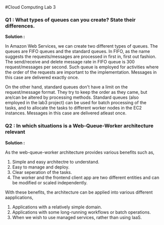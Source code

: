 #Cloud Computing Lab 3

### Q1 : What types of queues can you create? State their differences.

**Solution :**

In Amazon Web Services, we can create two different types of queues. The queues are FIFO queues and the standard queues. In FIFO, as the name suggests
the requests/messages are processed in first in, first out fashion. The send/receive and delete message rate in FIFO queue is 300 request/messages per second.
Such queue is employed for activities where the order of the requests are important to the implementation. Messages in this case are delivered exactly once.

On the other hand, standard queues don't have a limit on the request/message format. They try to keep the order as they came, but are/can be altered by processing methods. Standard queues (also employed in the lab3 project) can be used for batch processing of the tasks, and to allocate the tasks to different worker nodes in the EC2 instances. Messages in this case are delivered atleast once.

### Q2 : In which situations is a Web-Queue-Worker architecture relevant

**Solution :**

As the web-queue-worker architecture provides various benefits such as,

1. Simple and easy architectre to understand.
2. Easy to manage and deploy.
3. Clear seperation of the tasks.
4. The worker and the frontend client app are two different entities and can be modified or scaled independently.

With these benefits, the architecture can be applied into various different aapplications,

1. Applications with a relatively simple domain.
2. Applications with some long-running workflows or batch operations.
3. When we wish to use managed services, rather than using IaaS.
